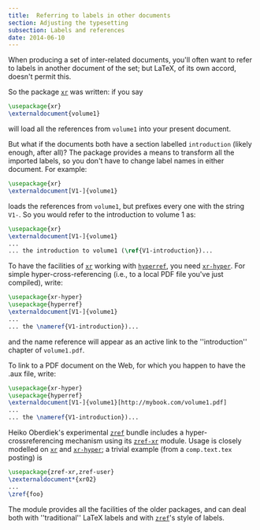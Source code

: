 ```yaml
---
title:  Referring to labels in other documents
section: Adjusting the typesetting
subsection: Labels and references
date: 2014-06-10
---
```


When producing a set of inter-related documents, you'll often want to
refer to labels in another document of the set; but LaTeX, of its
own accord, doesn't permit this.

So the package [`xr`](https://ctan.org/pkg/xr) was written: if you say
```latex
\usepackage{xr}
\externaldocument{volume1}
```
will load all the references from `volume1` into your present
document.

But what if the documents both have a section labelled
`introduction` (likely enough, after all)?  The
package provides a means to transform all the imported labels, so you
don't have to change label names in either document.  For example:
```latex
\usepackage{xr}
\externaldocument[V1-]{volume1}
```
loads the references from `volume1`, but prefixes every one with
the string `V1-`.  So you would refer to the introduction to volume&nbsp;1
as:
```latex
\usepackage{xr}
\externaldocument[V1-]{volume1}
...
... the introduction to volume1 (\ref{V1-introduction})...
```
To have the facilities of [`xr`](https://ctan.org/pkg/xr) working with
[`hyperref`](https://ctan.org/pkg/hyperref), you need [`xr-hyper`](https://ctan.org/pkg/xr-hyper).  For simple
hyper-cross-referencing (i.e., to a local PDF file you've just
compiled), write:
```latex
\usepackage{xr-hyper}
\usepackage{hyperref}
\externaldocument[V1-]{volume1}
...
... the \nameref{V1-introduction})...
```
and the name reference will appear as an active link to the
''introduction'' chapter of `volume1.pdf`.

To link to a PDF document on the Web, for which you happen to
have the .aux file, write:
```latex
\usepackage{xr-hyper}
\usepackage{hyperref}
\externaldocument[V1-]{volume1}[http://mybook.com/volume1.pdf]
...
... the \nameref{V1-introduction})...
```
Heiko Oberdiek's experimental [`zref`](https://ctan.org/pkg/zref) bundle includes a
hyper-crossreferencing mechanism using its [`zref-xr`](https://ctan.org/pkg/zref) module.
Usage is closely modelled on [`xr`](https://ctan.org/pkg/xr) and [`xr-hyper`](https://ctan.org/pkg/xr-hyper); a
trivial example (from a `comp.text.tex` posting) is
```latex
\usepackage{zref-xr,zref-user}
\zexternaldocument*{xr02}
...
\zref{foo}
```
The module provides all the facilities of the older packages, and can
deal both with ''traditional'' LaTeX labels and with
[`zref`](https://ctan.org/pkg/zref)'s style of labels.

